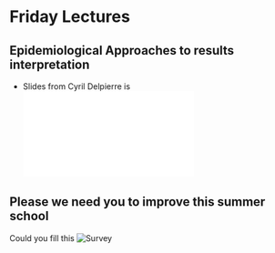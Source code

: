 # Friday  Lectures


## Epidemiological Approaches to results interpretation

- Slides from Cyril Delpierre is ![here](epidemiology_multi_omics.pdf)

## Please we need you to improve this summer school

Could you fill this ![Survey](https://imperial.eu.qualtrics.com/jfe/form/SV_5aOPzQpL8GZOdVP)